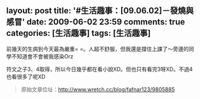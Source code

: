 layout: post
title: '#生活趣事：[09.06.02]－發燒與感冒'
date: 2009-06-02 23:59
comments: true
categories: [生活趣事]
tags: [生活趣事]
---
前幾天的生病到今天最為嚴重= =。人超不舒服，但我還是撐住上課了～旁邊的同學不知道會不會被我感染Orz

符文之子3、4取得，所以今日幾乎都在看小說XD。但也只有看完3呀XD。不過4也看很多了呢XD

> 原始文章位址：http://www.wretch.cc/blog/fafnar123/9805885